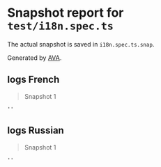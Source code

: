 # Snapshot report for `test/i18n.spec.ts`

The actual snapshot is saved in `i18n.spec.ts.snap`.

Generated by [AVA](https://avajs.dev).

## logs French

> Snapshot 1

    ''

## logs Russian

> Snapshot 1

    ''

